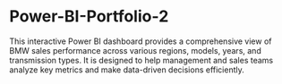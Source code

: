 # Power-BI-Portfolio-2
This interactive Power BI dashboard provides a comprehensive view of BMW sales performance across various regions, models, years, and transmission types. It is designed to help management and sales teams analyze key metrics and make data-driven decisions efficiently.
